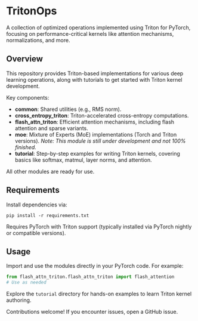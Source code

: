 # TritonOps

A collection of optimized operations implemented using Triton for PyTorch, focusing on performance-critical kernels like attention mechanisms, normalizations, and more.

## Overview

This repository provides Triton-based implementations for various deep learning operations, along with tutorials to get started with Triton kernel development.

Key components:
- **common**: Shared utilities (e.g., RMS norm).
- **cross_entropy_triton**: Triton-accelerated cross-entropy computations.
- **flash_attn_triton**: Efficient attention mechanisms, including flash attention and sparse variants.
- **moe**: Mixture of Experts (MoE) implementations (Torch and Triton versions). *Note: This module is still under development and not 100% finished.*
- **tutorial**: Step-by-step examples for writing Triton kernels, covering basics like softmax, matmul, layer norms, and attention.

All other modules are ready for use.

## Requirements

Install dependencies via:
```
pip install -r requirements.txt
```

Requires PyTorch with Triton support (typically installed via PyTorch nightly or compatible versions).

## Usage

Import and use the modules directly in your PyTorch code. For example:
```python
from flash_attn_triton.flash_attn_triton import flash_attention
# Use as needed
```

Explore the `tutorial` directory for hands-on examples to learn Triton kernel authoring.

Contributions welcome! If you encounter issues, open a GitHub issue.